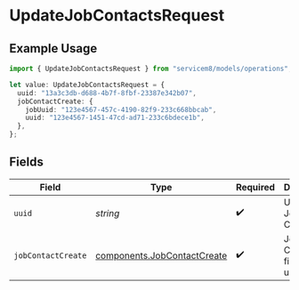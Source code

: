 # UpdateJobContactsRequest

## Example Usage

```typescript
import { UpdateJobContactsRequest } from "servicem8/models/operations";

let value: UpdateJobContactsRequest = {
  uuid: "13a3c3db-d688-4b7f-8fbf-23387e342b07",
  jobContactCreate: {
    jobUuid: "123e4567-457c-4190-82f9-233c668bbcab",
    uuid: "123e4567-1451-47cd-ad71-233c6bdece1b",
  },
};
```

## Fields

| Field                                                                      | Type                                                                       | Required                                                                   | Description                                                                |
| -------------------------------------------------------------------------- | -------------------------------------------------------------------------- | -------------------------------------------------------------------------- | -------------------------------------------------------------------------- |
| `uuid`                                                                     | *string*                                                                   | :heavy_check_mark:                                                         | UUID of the Job Contact                                                    |
| `jobContactCreate`                                                         | [components.JobContactCreate](../../models/components/jobcontactcreate.md) | :heavy_check_mark:                                                         | Job Contact fields to update                                               |